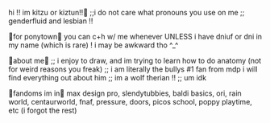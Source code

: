 hi !! im kitzu or kiztun!!🐾
;;i do not care what pronouns you use on me
;; genderfluid and lesbian !!

🐾for ponytown🐾
you can c+h w/ me whenever UNLESS i have dniuf or dni in my name (which is rare) ! i may be awkward tho ^_^

🐾about me🐾
;; i enjoy to draw, and im trying to learn how to do anatomy (not for weird reasons you freak)
;; i am literally the bullys #1 fan from mdp i will find everything out about him
;; im a wolf therian !!
;; um idk

🐾fandoms im in🐾
max design pro, slendytubbies, baldi basics, ori, rain world, centaurworld, fnaf, pressure, doors, picos school, poppy playtime, etc (i forgot the rest)
